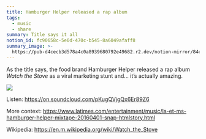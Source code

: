 ```yaml
---
title: Hamburger Helper released a rap album
tags:
  - music
  - share
summary: Title says it all
notion_id: fc90658c-5e0d-470c-b545-8a6049afaff8
summary_image: >-
  https://pub-d4cecb3d578a4c0a8939680792e49682.r2.dev/notion-mirror/84ebb48c-616a-4f51-ae9a-991a4e0a7e9b/193c05a9-f131-410b-9c96-69b1101d700d/B9F2B751-FFA1-4422-8217-41707A468735.jpeg
---
```

As the title says, the food brand Hamburger Helper released a rap album _Watch the Stove_ as a viral marketing stunt and… it’s actually amazing.

![](https://pub-d4cecb3d578a4c0a8939680792e49682.r2.dev/notion-mirror/84ebb48c-616a-4f51-ae9a-991a4e0a7e9b/193c05a9-f131-410b-9c96-69b1101d700d/B9F2B751-FFA1-4422-8217-41707A468735.jpeg)

Listen: <https://on.soundcloud.com/pKugQVjgQx6Er89Z6>

More context: <https://www.latimes.com/entertainment/music/la-et-ms-hamburger-helper-mixtape-20160401-snap-htmlstory.html>

Wikipedia: <https://en.m.wikipedia.org/wiki/Watch_the_Stove>

